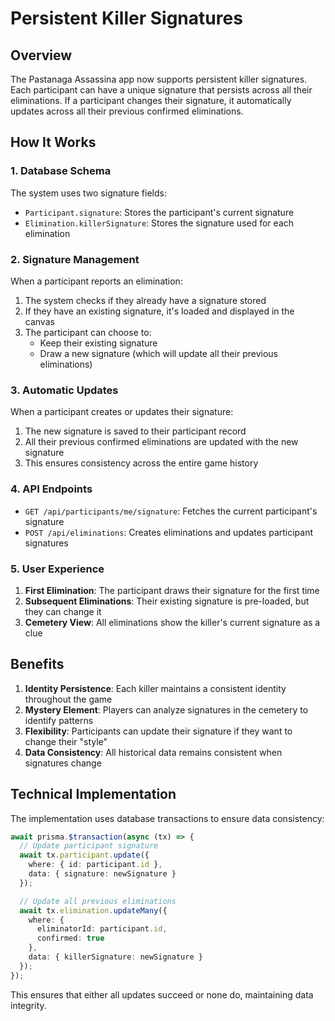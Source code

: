 # Persistent Killer Signatures

## Overview

The Pastanaga Assassina app now supports persistent killer signatures. Each participant can have a unique signature that persists across all their eliminations. If a participant changes their signature, it automatically updates across all their previous confirmed eliminations.

## How It Works

### 1. Database Schema

The system uses two signature fields:
- `Participant.signature`: Stores the participant's current signature
- `Elimination.killerSignature`: Stores the signature used for each elimination

### 2. Signature Management

When a participant reports an elimination:
1. The system checks if they already have a signature stored
2. If they have an existing signature, it's loaded and displayed in the canvas
3. The participant can choose to:
   - Keep their existing signature
   - Draw a new signature (which will update all their previous eliminations)

### 3. Automatic Updates

When a participant creates or updates their signature:
1. The new signature is saved to their participant record
2. All their previous confirmed eliminations are updated with the new signature
3. This ensures consistency across the entire game history

### 4. API Endpoints

- `GET /api/participants/me/signature`: Fetches the current participant's signature
- `POST /api/eliminations`: Creates eliminations and updates participant signatures

### 5. User Experience

1. **First Elimination**: The participant draws their signature for the first time
2. **Subsequent Eliminations**: Their existing signature is pre-loaded, but they can change it
3. **Cemetery View**: All eliminations show the killer's current signature as a clue

## Benefits

1. **Identity Persistence**: Each killer maintains a consistent identity throughout the game
2. **Mystery Element**: Players can analyze signatures in the cemetery to identify patterns
3. **Flexibility**: Participants can update their signature if they want to change their "style"
4. **Data Consistency**: All historical data remains consistent when signatures change

## Technical Implementation

The implementation uses database transactions to ensure data consistency:

```typescript
await prisma.$transaction(async (tx) => {
  // Update participant signature
  await tx.participant.update({
    where: { id: participant.id },
    data: { signature: newSignature }
  });

  // Update all previous eliminations
  await tx.elimination.updateMany({
    where: { 
      eliminatorId: participant.id,
      confirmed: true
    },
    data: { killerSignature: newSignature }
  });
});
```

This ensures that either all updates succeed or none do, maintaining data integrity. 